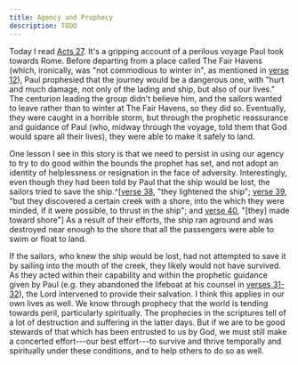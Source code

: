 ```yaml
---
title: Agency and Prophecy
description: TODO
---
```


Today I read
[Acts 27](https://www.churchofjesuschrist.org/study/scriptures/nt/acts/27?lang=eng).
It's a gripping account of a perilous voyage Paul took towards Rome. Before
departing from a place called The Fair Havens (which, ironically, was "not
commodious to winter in", as mentioned in
[verse 12](https://www.churchofjesuschrist.org/study/scriptures/nt/acts/27?lang=eng&id=p12#p12)),
Paul prophesied that the journey would be a dangerous one, with "hurt and much
damage, not only of the lading and ship, but also of our lives." The centurion
leading the group didn't believe him, and the sailors wanted to leave rather
than to winter at The Fair Havens, so they did so. Eventually, they were caught
in a horrible storm, but through the prophetic reassurance and guidance of Paul
(who, midway through the voyage, told them that God would spare all their
lives), they were able to make it safely to land.

One lesson I see in this story is that we need to persist in using our agency to
try to do good within the bounds the prophet has set, and not adopt an identity
of helplessness or resignation in the face of adversity. Interestingly, even
though they had been told by Paul that the ship would be lost, the sailors tried
to save the
ship.^[[verse 38](https://www.churchofjesuschrist.org/study/scriptures/nt/acts/27?lang=eng&id=p38#p38),
"they lightened the ship";
[verse 39](https://www.churchofjesuschrist.org/study/scriptures/nt/acts/27?lang=eng&id=p39#p39),
"but they discovered a certain creek with a shore, into the which they were
minded, if it were possible, to thrust in the ship"; and
[verse 40](https://www.churchofjesuschrist.org/study/scriptures/nt/acts/27?lang=eng&id=p40#p40),
"[they] made toward shore"] As a result of their efforts, the ship ran aground
and was destroyed near enough to the shore that all the passengers were able to
swim or float to land.

If the sailors, who knew the ship would be lost, had not attempted to save it by
sailing into the mouth of the creek, they likely would not have survived. As
they acted within their capability and within the prophetic guidance given by
Paul (e.g. they abandoned the lifeboat at his counsel in
[verses 31-32](https://www.churchofjesuschrist.org/study/scriptures/nt/acts/27?lang=eng&id=p31-p32#p31)),
the Lord intervened to provide their salvation. I think this applies in our own
lives as well. We know through prophecy that the world is tending towards peril,
particularly spiritually. The prophecies in the scriptures tell of a lot of
destruction and suffering in the latter days. But if we are to be good stewards
of that which has been entrusted to us by God, we must still make a concerted
effort---our best effort---to survive and thrive temporally and spiritually
under these conditions, and to help others to do so as well.
